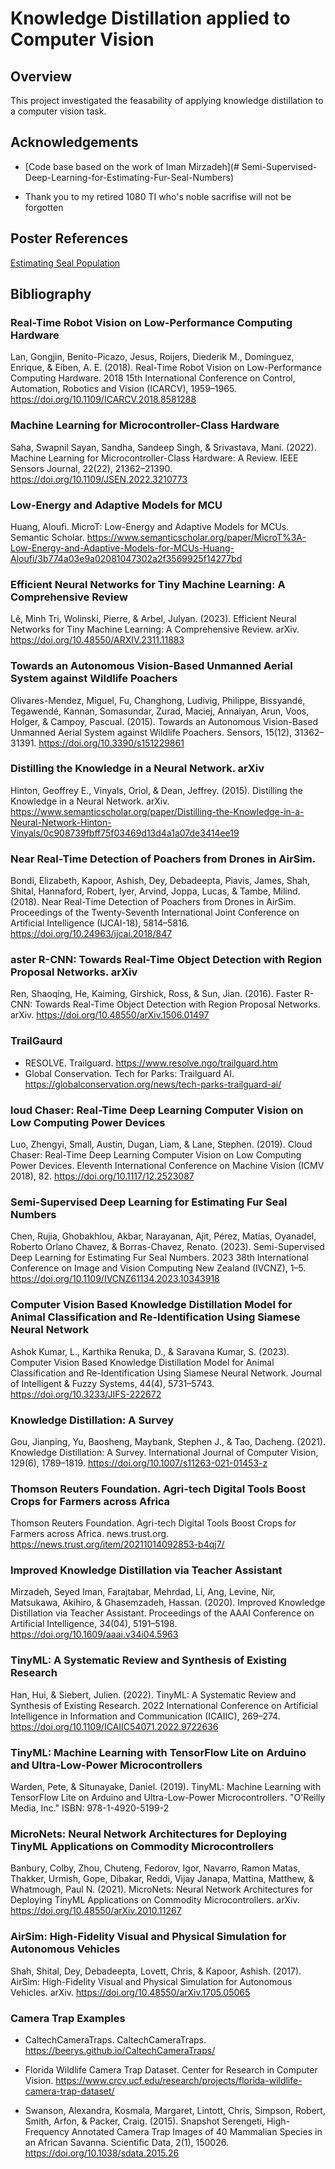 
# Knowledge Distillation applied to Computer Vision

## Overview
This project investigated the feasability of applying knowledge distillation to a computer vision task.




## Acknowledgements

- [Code base based on the work of Iman Mirzadeh](# Semi-Supervised-Deep-Learning-for-Estimating-Fur-Seal-Numbers)

- Thank you to my retired 1080 TI who's noble sacrifise will not be forgotten
## Poster References

[Estimating Seal Population](https://github.com/Cosmo-J/Knowledge_Distillation_JRA2024/tree/main?tab=readme-ov-file#machine-learning-for-microcontroller-class-hardware)
## Bibliography

### Real-Time Robot Vision on Low-Performance Computing Hardware 
Lan, Gongjin, Benito-Picazo, Jesus, Roijers, Diederik M., Dominguez, Enrique, & Eiben, A. E. (2018). Real-Time Robot Vision on Low-Performance Computing Hardware. 2018 15th International Conference on Control, Automation, Robotics and Vision (ICARCV), 1959–1965. https://doi.org/10.1109/ICARCV.2018.8581288

### Machine Learning for Microcontroller-Class Hardware
Saha, Swapnil Sayan, Sandha, Sandeep Singh, & Srivastava, Mani. (2022). Machine Learning for Microcontroller-Class Hardware: A Review. IEEE Sensors Journal, 22(22), 21362–21390. https://doi.org/10.1109/JSEN.2022.3210773

### Low-Energy and Adaptive Models for MCU
Huang, Aloufi. MicroT: Low-Energy and Adaptive Models for MCUs. Semantic Scholar. https://www.semanticscholar.org/paper/MicroT%3A-Low-Energy-and-Adaptive-Models-for-MCUs-Huang-Aloufi/3b774a03e9a02081047302a2f3569925f14277bd

### Efficient Neural Networks for Tiny Machine Learning: A Comprehensive Review
Lê, Minh Tri, Wolinski, Pierre, & Arbel, Julyan. (2023). Efficient Neural Networks for Tiny Machine Learning: A Comprehensive Review. arXiv. https://doi.org/10.48550/ARXIV.2311.11883

### Towards an Autonomous Vision-Based Unmanned Aerial System against Wildlife Poachers
Olivares-Mendez, Miguel, Fu, Changhong, Ludivig, Philippe, Bissyandé, Tegawendé, Kannan, Somasundar, Zurad, Maciej, Annaiyan, Arun, Voos, Holger, & Campoy, Pascual. (2015). Towards an Autonomous Vision-Based Unmanned Aerial System against Wildlife Poachers. Sensors, 15(12), 31362–31391. https://doi.org/10.3390/s151229861

### Distilling the Knowledge in a Neural Network. arXiv
Hinton, Geoffrey E., Vinyals, Oriol, & Dean, Jeffrey. (2015). Distilling the Knowledge in a Neural Network. arXiv. https://www.semanticscholar.org/paper/Distilling-the-Knowledge-in-a-Neural-Network-Hinton-Vinyals/0c908739fbff75f03469d13d4a1a07de3414ee19

### Near Real-Time Detection of Poachers from Drones in AirSim.
Bondi, Elizabeth, Kapoor, Ashish, Dey, Debadeepta, Piavis, James, Shah, Shital, Hannaford, Robert, Iyer, Arvind, Joppa, Lucas, & Tambe, Milind. (2018). Near Real-Time Detection of Poachers from Drones in AirSim. Proceedings of the Twenty-Seventh International Joint Conference on Artificial Intelligence (IJCAI-18), 5814–5816. https://doi.org/10.24963/ijcai.2018/847

### aster R-CNN: Towards Real-Time Object Detection with Region Proposal Networks. arXiv
Ren, Shaoqing, He, Kaiming, Girshick, Ross, & Sun, Jian. (2016). Faster R-CNN: Towards Real-Time Object Detection with Region Proposal Networks. arXiv. https://doi.org/10.48550/arXiv.1506.01497

### TrailGaurd
- RESOLVE. Trailguard. https://www.resolve.ngo/trailguard.htm
- Global Conservation. Tech for Parks: Trailguard AI. https://globalconservation.org/news/tech-parks-trailguard-ai/

### loud Chaser: Real-Time Deep Learning Computer Vision on Low Computing Power Devices
Luo, Zhengyi, Small, Austin, Dugan, Liam, & Lane, Stephen. (2019). Cloud Chaser: Real-Time Deep Learning Computer Vision on Low Computing Power Devices. Eleventh International Conference on Machine Vision (ICMV 2018), 82. https://doi.org/10.1117/12.2523087

### Semi-Supervised Deep Learning for Estimating Fur Seal Numbers
Chen, Rujia, Ghobakhlou, Akbar, Narayanan, Ajit, Pérez, Matías, Oyanadel, Roberto Orlano Chavez, & Borras-Chavez, Renato. (2023). Semi-Supervised Deep Learning for Estimating Fur Seal Numbers. 2023 38th International Conference on Image and Vision Computing New Zealand (IVCNZ), 1–5. https://doi.org/10.1109/IVCNZ61134.2023.10343918

### Computer Vision Based Knowledge Distillation Model for Animal Classification and Re-Identification Using Siamese Neural Network
Ashok Kumar, L., Karthika Renuka, D., & Saravana Kumar, S. (2023). Computer Vision Based Knowledge Distillation Model for Animal Classification and Re-Identification Using Siamese Neural Network. Journal of Intelligent & Fuzzy Systems, 44(4), 5731–5743. https://doi.org/10.3233/JIFS-222672

### Knowledge Distillation: A Survey
Gou, Jianping, Yu, Baosheng, Maybank, Stephen J., & Tao, Dacheng. (2021). Knowledge Distillation: A Survey. International Journal of Computer Vision, 129(6), 1789–1819. https://doi.org/10.1007/s11263-021-01453-z

### Thomson Reuters Foundation. Agri-tech Digital Tools Boost Crops for Farmers across Africa
Thomson Reuters Foundation. Agri-tech Digital Tools Boost Crops for Farmers across Africa. news.trust.org. https://news.trust.org/item/20211014092853-b4qj7/

### Improved Knowledge Distillation via Teacher Assistant
Mirzadeh, Seyed Iman, Farajtabar, Mehrdad, Li, Ang, Levine, Nir, Matsukawa, Akihiro, & Ghasemzadeh, Hassan. (2020). Improved Knowledge Distillation via Teacher Assistant. Proceedings of the AAAI Conference on Artificial Intelligence, 34(04), 5191–5198. https://doi.org/10.1609/aaai.v34i04.5963

### TinyML: A Systematic Review and Synthesis of Existing Research
Han, Hui, & Siebert, Julien. (2022). TinyML: A Systematic Review and Synthesis of Existing Research. 2022 International Conference on Artificial Intelligence in Information and Communication (ICAIIC), 269–274. https://doi.org/10.1109/ICAIIC54071.2022.9722636

### TinyML: Machine Learning with TensorFlow Lite on Arduino and Ultra-Low-Power Microcontrollers
Warden, Pete, & Situnayake, Daniel. (2019). TinyML: Machine Learning with TensorFlow Lite on Arduino and Ultra-Low-Power Microcontrollers. "O'Reilly Media, Inc." ISBN: 978-1-4920-5199-2

### MicroNets: Neural Network Architectures for Deploying TinyML Applications on Commodity Microcontrollers
Banbury, Colby, Zhou, Chuteng, Fedorov, Igor, Navarro, Ramon Matas, Thakker, Urmish, Gope, Dibakar, Reddi, Vijay Janapa, Mattina, Matthew, & Whatmough, Paul N. (2021). MicroNets: Neural Network Architectures for Deploying TinyML Applications on Commodity Microcontrollers. arXiv. https://doi.org/10.48550/arXiv.2010.11267



### AirSim: High-Fidelity Visual and Physical Simulation for Autonomous Vehicles
Shah, Shital, Dey, Debadeepta, Lovett, Chris, & Kapoor, Ashish. (2017). AirSim: High-Fidelity Visual and Physical Simulation for Autonomous Vehicles. arXiv. https://doi.org/10.48550/arXiv.1705.05065

### Camera Trap Examples
- CaltechCameraTraps. CaltechCameraTraps. https://beerys.github.io/CaltechCameraTraps/

- Florida Wildlife Camera Trap Dataset. Center for Research in Computer Vision. https://www.crcv.ucf.edu/research/projects/florida-wildlife-camera-trap-dataset/

- Swanson, Alexandra, Kosmala, Margaret, Lintott, Chris, Simpson, Robert, Smith, Arfon, & Packer, Craig. (2015). Snapshot Serengeti, High-Frequency Annotated Camera Trap Images of 40 Mammalian Species in an African Savanna. Scientific Data, 2(1), 150026. https://doi.org/10.1038/sdata.2015.26


